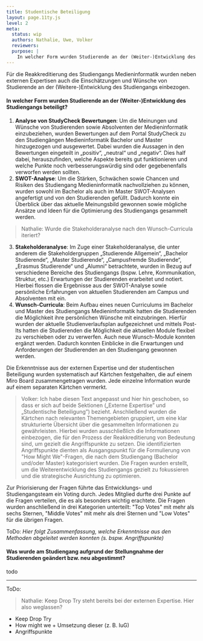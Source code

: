 ```yaml
---
title: Studentische Beteiligung
layout: page.11ty.js
level: 2
meta:
  status: wip
  authors: Nathalie, Uwe, Volker
  reviewers: 
  purpose: |
    In welcher Form wurden Studierende an der (Weiter-)Entwicklung des Studiengangs beteiligt? Was wurde am Studiengang aufgrund der Stellungnahme der Studierenden geändert bzw. neu abgestimmt?
---
```


Für die Reakkreditierung des Studiengangs Medieninformatik wurden neben externen Expertisen auch die Einschätzungen und Wünsche von Studierende an der (Weitere-)Entwicklung des Studiengangs einbezogen.

#### In welcher Form wurden Studierende an der (Weiter-)Entwicklung des Studiengangs beteiligt?
1. **Analyse von StudyCheck Bewertungen**: Um die Meinungen und Wünsche von Studierenden sowie Absolventen der Medieninformatik einzubeziehen, wurden Bewertungen auf dem Portal StudyCheck zu den Studiengängen Medieninformatik Bachelor und Master hinzugezogen und ausgewertet. Dabei wurden die Aussagen in den Bewertungen eingeteilt in „positiv“, „neutral“ und „negativ“. Dies half dabei, herauszufinden, welche Aspekte bereits gut funktionieren und welche Punkte noch verbesserungswürdig sind oder gegebenenfalls verworfen werden sollten.
2. **SWOT-Analyse**: Um die Stärken, Schwächen sowie Chancen und Risiken des Studiengang Medieninformatik nachvollziehen zu können, wurden sowohl im Bachelor als auch im Master SWOT-Analysen angefertigt und von den Studierenden gefüllt. Dadurch konnte ein Überblick über das aktuelle Meinungsbild gewonnen sowie mögliche Ansätze und Ideen für die Optimierung des Studiengangs gesammelt werden.
> Nathalie: Wurde die Stakeholderanalyse nach den Wunsch-Curricula iteriert?
3. **Stakeholderanalyse**: Im Zuge einer Stakeholderanalyse, die unter anderem die Stakeholdergruppen „Studierende Allgemein“, „Bachelor Studierende“, „Master Studierende“, „Campusfremde Studierende“, „Erasmus Studierende“ und „Alumni“ betrachtete, wurden in Bezug auf verschiedene Bereiche des Studiengangs (bspw. Lehre, Kommunikation, Struktur, etc.) Erwartungen der Studierenden erarbeitet und notiert. Hierbei flossen die Ergebnisse aus der SWOT-Analyse sowie persönliche Erfahrungen von aktuellen Studierenden am Campus und Absolventen mit ein.
4. **Wunsch-Curricula**: Beim Aufbau eines neuen Curriculums im Bachelor und Master des Studiengangs Medieninformatik hatten die Studierenden die Möglichkeit ihre persönlichen Wünsche mit einzubringen. Hierfür wurden der aktuelle Studienverlaufsplan aufgezeichnet und mittels Post-Its hatten die Studierenden die Möglichkeit die aktuellen Module flexibel zu verschieben oder zu verwerfen. Auch neue Wunsch-Module konnten ergänzt werden. Dadurch konnten Einblicke in die Erwartungen und Anforderungen der Studierenden an den Studiengang gewonnen werden.

Die Erkenntnisse aus der externen Expertise und der studentischen Beteiligung wurden systematisch auf Kärtchen festgehalten, die auf einem Miro Board zusammengetragen wurden. Jede einzelne Information wurde auf einem separaten Kärtchen vermerkt. 

> Volker: Ich habe diesen Text angepasst und hier hin geschoben, so dass er sich auf beide Sektionen („Externe Expertise” und „Studentische Beteiligung”) bezieht.
Anschließend wurden die Kärtchen nach relevanten Themengebieten gruppiert, um eine klar strukturierte Übersicht über die gesammelten Informationen zu gewährleisten. Hierbei wurden ausschließlich die Informationen einbezogen, die für den Prozess der Reakkreditierung von Bedeutung sind, um gezielt die Angriffspunkte zu setzen. Die identifizierten Angriffspunkte dienten als Ausgangspunkt für die Formulierung von "How Might We"-Fragen, die nach dem Studiengang (Bachelor und/oder Master) kategorisiert wurden. Die Fragen wurden erstellt, um die Weiterentwicklung des Studiengangs gezielt zu fokussieren und die strategische Ausrichtung zu optimieren.

Zur Priorisierung der Fragen führte das Entwicklungs- und Studiengangsteam ein Voting durch. Jedes Mitglied durfte drei Punkte auf die Fragen verteilen, die es als besonders wichtig erachtete. Die Fragen wurden anschließend in drei Kategorien unterteilt: "Top Votes" mit mehr als sechs Sternen, "Middle Votes" mit mehr als drei Sternen und "Low Votes" für die übrigen Fragen.

ToDo:
*Hier folgt Zusammenfassung, welche Erkenntnisse aus den Methoden abgeleitet werden konnten (s. bspw. Angriffspunkte)*

#### Was wurde am Studiengang aufgrund der Stellungnahme der Studierenden geändert bzw. neu abgestimmt?
todo

--------

ToDo:
> Nathalie: Keep Drop Try steht bereits bei der externen Expertise. Hier also weglassen?
- Keep Drop Try
- How might we + Umsetzung dieser (z. B. IuG)
- Angriffspunkte
